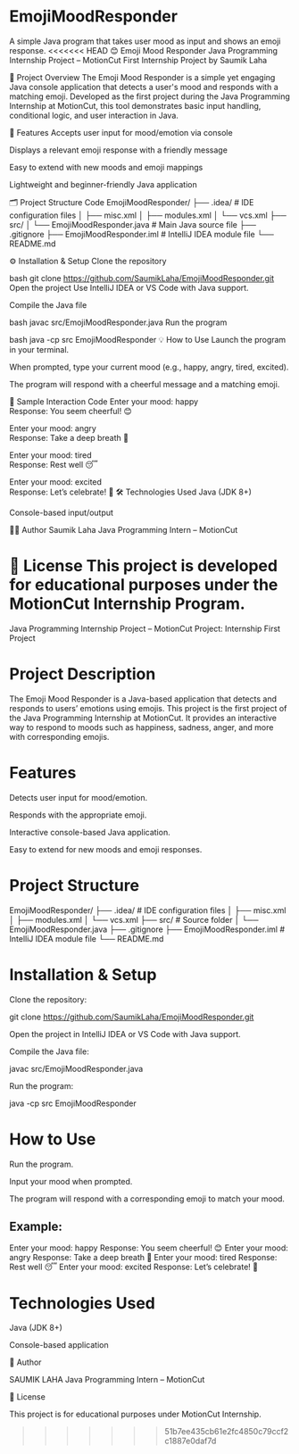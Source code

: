# EmojiMoodResponder
A simple Java program that takes user mood as input and shows an emoji response.
<<<<<<< HEAD
😊 Emoji Mood Responder
Java Programming Internship Project – MotionCut First Internship Project by Saumik Laha

📌 Project Overview
The Emoji Mood Responder is a simple yet engaging Java console application that detects a user's mood and responds with a matching emoji. Developed as the first project during the Java Programming Internship at MotionCut, this tool demonstrates basic input handling, conditional logic, and user interaction in Java.

🎯 Features
Accepts user input for mood/emotion via console

Displays a relevant emoji response with a friendly message

Easy to extend with new moods and emoji mappings

Lightweight and beginner-friendly Java application

🗂️ Project Structure
Code
EmojiMoodResponder/
├── .idea/                  # IDE configuration files
│   ├── misc.xml
│   ├── modules.xml
│   └── vcs.xml
├── src/
│   └── EmojiMoodResponder.java  # Main Java source file
├── .gitignore
├── EmojiMoodResponder.iml       # IntelliJ IDEA module file
└── README.md

⚙️ Installation & Setup
Clone the repository

bash
git clone https://github.com/SaumikLaha/EmojiMoodResponder.git
Open the project Use IntelliJ IDEA or VS Code with Java support.

Compile the Java file

bash
javac src/EmojiMoodResponder.java
Run the program

bash
java -cp src EmojiMoodResponder
💡 How to Use
Launch the program in your terminal.

When prompted, type your current mood (e.g., happy, angry, tired, excited).

The program will respond with a cheerful message and a matching emoji.

🧪 Sample Interaction
Code
Enter your mood: happy  
Response: You seem cheerful! 😊

Enter your mood: angry  
Response: Take a deep breath 😤

Enter your mood: tired  
Response: Rest well 😴

Enter your mood: excited  
Response: Let’s celebrate! 🥳
🛠️ Technologies Used
Java (JDK 8+)

Console-based input/output

👨‍💻 Author
Saumik Laha Java Programming Intern – MotionCut

📄 License
This project is developed for educational purposes under the MotionCut Internship Program.
=======
Java Programming Internship Project – MotionCut
Project: Internship First Project

# Project Description

The Emoji Mood Responder is a Java-based application that detects and responds to users’ emotions using emojis. This project is the first project of the Java Programming Internship at MotionCut. It provides an interactive way to respond to moods such as happiness, sadness, anger, and more with corresponding emojis.

# Features

Detects user input for mood/emotion.

Responds with the appropriate emoji.

Interactive console-based Java application.

Easy to extend for new moods and emoji responses.

# Project Structure
EmojiMoodResponder/
├── .idea/                 # IDE configuration files
│   ├── misc.xml
│   ├── modules.xml
│   └── vcs.xml
├── src/                   # Source folder
│   └── EmojiMoodResponder.java
├── .gitignore
├── EmojiMoodResponder.iml  # IntelliJ IDEA module file
└── README.md

# Installation & Setup

Clone the repository:

git clone https://github.com/SaumikLaha/EmojiMoodResponder.git


Open the project in IntelliJ IDEA or VS Code with Java support.

Compile the Java file:

javac src/EmojiMoodResponder.java


Run the program:

java -cp src EmojiMoodResponder

# How to Use

Run the program.

Input your mood when prompted.

The program will respond with a corresponding emoji to match your mood.

## Example:

Enter your mood: happy
Response: You seem cheerful! 😊
Enter your mood: angry
Response: Take a deep breath 😤
Enter your mood: tired
Response: Rest well 😴
Enter your mood: excited
Response: Let’s celebrate! 🥳

# Technologies Used

Java (JDK 8+)

Console-based application

🔹 Author

SAUMIK LAHA
Java Programming Intern – MotionCut

🔹 License

This project is for educational purposes under MotionCut Internship.
>>>>>>> 51b7ee435cb61e2fc4850c79ccf2c1887e0daf7d
